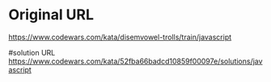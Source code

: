 # Original URL
https://www.codewars.com/kata/disemvowel-trolls/train/javascript

#solution URL
https://www.codewars.com/kata/52fba66badcd10859f00097e/solutions/javascript